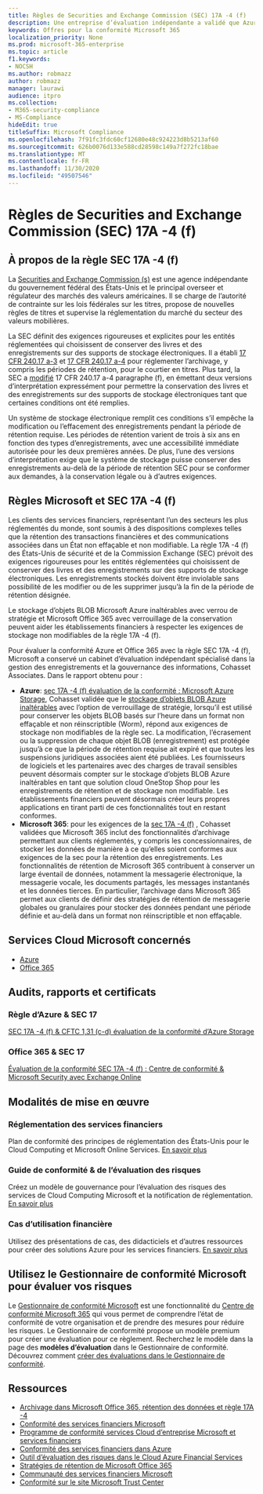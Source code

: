 ```yaml
---
title: Règles de Securities and Exchange Commission (SEC) 17A -4 (f)
description: Une entreprise d’évaluation indépendante a validé que Azure et Office 365 peuvent aider les entreprises financières à respecter la réglementation SEC 17A -4 (f) des enregistrements sur la rétention et le stockage non modifiable.
keywords: Offres pour la conformité Microsoft 365
localization_priority: None
ms.prod: microsoft-365-enterprise
ms.topic: article
f1.keywords:
- NOCSH
ms.author: robmazz
author: robmazz
manager: laurawi
audience: itpro
ms.collection:
- M365-security-compliance
- MS-Compliance
hideEdit: true
titleSuffix: Microsoft Compliance
ms.openlocfilehash: 7f91fc3fdc60cf12680e48c924223d8b5213af60
ms.sourcegitcommit: 626b0076d133e588cd28598c149a7f272fc18bae
ms.translationtype: MT
ms.contentlocale: fr-FR
ms.lasthandoff: 11/30/2020
ms.locfileid: "49507546"
---
```

# <a name="securities-and-exchange-commission-sec-rule-17a-4f-united-states"></a>Règles de Securities and Exchange Commission (SEC) 17A -4 (f)

## <a name="about-sec-rule-17a-4f"></a>À propos de la règle SEC 17A -4 (f)

La [Securities and Exchange Commission (s)](https://www.sec.gov/) est une agence indépendante du gouvernement fédéral des États-Unis et le principal overseer et régulateur des marchés des valeurs américaines. Il se charge de l’autorité de contrainte sur les lois fédérales sur les titres, propose de nouvelles règles de titres et supervise la réglementation du marché du secteur des valeurs mobilières.

La SEC définit des exigences rigoureuses et explicites pour les entités réglementées qui choisissent de conserver des livres et des enregistrements sur des supports de stockage électroniques. Il a établi [17 CFR 240.17 a-3](https://www.govinfo.gov/app/details/CFR-2012-title17-vol3/CFR-2012-title17-vol3-sec240-17a-3) et [17 CFR 240.17 a-4](https://www.ecfr.gov/cgi-bin/text-idx?mc=true&node=pt17.4.240&rgn=div5#se17.4.240_117a_64) pour réglementer l’archivage, y compris les périodes de rétention, pour le courtier en titres. Plus tard, la SEC a [modifié](https://www.sec.gov/rules/interp/34-47806.htm) 17 CFR 240.17 a-4 paragraphe (f), en émettant deux versions d’interprétation expressément pour permettre la conservation des livres et des enregistrements sur des supports de stockage électroniques tant que certaines conditions ont été remplies.

Un système de stockage électronique remplit ces conditions s’il empêche la modification ou l’effacement des enregistrements pendant la période de rétention requise. Les périodes de rétention varient de trois à six ans en fonction des types d’enregistrements, avec une accessibilité immédiate autorisée pour les deux premières années. De plus, l’une des versions d’interprétation exige que le système de stockage puisse conserver des enregistrements au-delà de la période de rétention SEC pour se conformer aux demandes, à la conservation légale ou à d’autres exigences.

## <a name="microsoft-and-sec-rule-17a-4f"></a>Règles Microsoft et SEC 17A -4 (f)

Les clients des services financiers, représentant l’un des secteurs les plus réglementés du monde, sont soumis à des dispositions complexes telles que la rétention des transactions financières et des communications associées dans un État non effaçable et non modifiable. La règle 17A -4 (f) des États-Unis de sécurité et de la Commission Exchange (SEC) prévoit des exigences rigoureuses pour les entités réglementées qui choisissent de conserver des livres et des enregistrements sur des supports de stockage électroniques. Les enregistrements stockés doivent être inviolable sans possibilité de les modifier ou de les supprimer jusqu’à la fin de la période de rétention désignée.

Le stockage d’objets BLOB Microsoft Azure inaltérables avec verrou de stratégie et Microsoft Office 365 avec verrouillage de la conservation peuvent aider les établissements financiers à respecter les exigences de stockage non modifiables de la règle 17A -4 (f).

Pour évaluer la conformité Azure et Office 365 avec la règle SEC 17A -4 (f), Microsoft a conservé un cabinet d’évaluation indépendant spécialisé dans la gestion des enregistrements et la gouvernance des informations, Cohasset Associates. Dans le rapport obtenu pour :

- **Azure**: [sec 17A -4 (f) évaluation de la conformité : Microsoft Azure Storage](https://servicetrust.microsoft.com/ViewPage/MSComplianceGuide?command=Download&downloadType=Document&downloadId=19b08fd4-d276-43e8-9461-715981d0ea20&docTab=4ce99610-c9c0-11e7-8c2c-f908a777fa4d_GRC_Assessment_Reports), Cohasset validée que le [stockage d’objets BLOB Azure inaltérables](https://docs.microsoft.com/azure/storage/blobs/storage-blob-immutable-storage) avec l’option de verrouillage de stratégie, lorsqu’il est utilisé pour conserver les objets BLOB basés sur l’heure dans un format non effaçable et non réinscriptible (Worm), répond aux exigences de stockage non modifiables de la règle sec. La modification, l’écrasement ou la suppression de chaque objet BLOB (enregistrement) est protégée jusqu’à ce que la période de rétention requise ait expiré et que toutes les suspensions juridiques associées aient été publiées. Les fournisseurs de logiciels et les partenaires avec des charges de travail sensibles peuvent désormais compter sur le stockage d’objets BLOB Azure inaltérables en tant que solution cloud OneStop Shop pour les enregistrements de rétention et de stockage non modifiable. Les établissements financiers peuvent désormais créer leurs propres applications en tirant parti de ces fonctionnalités tout en restant conformes.
- **Microsoft 365**: pour les exigences de la [sec 17A -4 (f)](https://docs.microsoft.com/microsoft-365/compliance/retention-regulatory-requirements#sec-17a-4f-finra-4511c-and-cftc-131c-d) , Cohasset validées que Microsoft 365 inclut des fonctionnalités d’archivage permettant aux clients réglementés, y compris les concessionnaires, de stocker les données de manière à ce qu’elles soient conformes aux exigences de la sec pour la rétention des enregistrements. Les fonctionnalités de rétention de Microsoft 365 contribuent à conserver un large éventail de données, notamment la messagerie électronique, la messagerie vocale, les documents partagés, les messages instantanés et les données tierces. En particulier, l’archivage dans Microsoft 365 permet aux clients de définir des stratégies de rétention de messagerie globales ou granulaires pour stocker des données pendant une période définie et au-delà dans un format non réinscriptible et non effaçable.

## <a name="microsoft-in-scope-cloud-services"></a>Services Cloud Microsoft concernés

- [Azure](https://gallery.technet.microsoft.com/Overview-of-Azure-c1be3942)
- [Office 365](https://aka.ms/Office365ComplianceOfferings)

## <a name="audits-reports-and-certificates"></a>Audits, rapports et certificats

### <a name="azure--sec-rule-17"></a>Règle d’Azure & SEC 17

[SEC 17A -4 (f) & CFTC 1,31 (c-d) évaluation de la conformité d’Azure Storage](https://servicetrust.microsoft.com/ViewPage/MSComplianceGuide?command=Download&downloadType=Document&downloadId=19b08fd4-d276-43e8-9461-715981d0ea20&docTab=4ce99610-c9c0-11e7-8c2c-f908a777fa4d_GRC_Assessment_Reports)

### <a name="office-365--sec-rule-17"></a>Office 365 & SEC 17

[Évaluation de la conformité SEC 17A -4 (f) : Centre de conformité & Microsoft Security avec Exchange Online](https://servicetrust.microsoft.com/ViewPage/TrustDocuments?command=Download&downloadType=Document&downloadId=9fa8349d-a0c9-47d9-93ad-472aa0fa44ec&docTab=6d000410-c9e9-11e7-9a91-892aae8839ad_FAQ_and_White_Papers)

## <a name="how-to-implement"></a>Modalités de mise en œuvre

### <a name="financial-services-regulation"></a>Réglementation des services financiers

Plan de conformité des principes de réglementation des États-Unis pour le Cloud Computing et Microsoft Online Services. [En savoir plus](https://servicetrust.microsoft.com/ViewPage/TrustDocuments?command=Download&downloadType=Document&downloadId=5b483567-00b0-4d86-96ae-ee887dadb61c&docTab=6d000410-c9e9-11e7-9a91-892aae8839ad_Compliance_Guides)

### <a name="risk-assessment--compliance-guide"></a>Guide de conformité & de l’évaluation des risques

Créez un modèle de gouvernance pour l’évaluation des risques des services de Cloud Computing Microsoft et la notification de réglementation. [En savoir plus](https://servicetrust.microsoft.com/ViewPage/TrustDocuments?command=Download&downloadType=Document&downloadId=edee9b14-3661-4a16-ba83-c35caf672bd7&docTab=6d000410-c9e9-11e7-9a91-892aae8839ad_FAQ_and_White_Papers)

### <a name="financial-use-cases"></a>Cas d’utilisation financière

Utilisez des présentations de cas, des didacticiels et d’autres ressources pour créer des solutions Azure pour les services financiers. [En savoir plus](https://docs.microsoft.com/azure/industry/financial/)

## <a name="use-microsoft-compliance-manager-to-assess-your-risk"></a>Utilisez le Gestionnaire de conformité Microsoft pour évaluer vos risques

Le [Gestionnaire de conformité Microsoft](https://docs.microsoft.com/microsoft-365/compliance/compliance-manager) est une fonctionnalité du [Centre de conformité Microsoft 365](https://docs.microsoft.com/microsoft-365/compliance/microsoft-365-compliance-center) qui vous permet de comprendre l’état de conformité de votre organisation et de prendre des mesures pour réduire les risques. Le Gestionnaire de conformité propose un modèle premium pour créer une évaluation pour ce règlement. Recherchez le modèle dans la page des **modèles d’évaluation** dans le Gestionnaire de conformité. Découvrez comment [créer des évaluations dans le Gestionnaire de conformité](https://docs.microsoft.com/microsoft-365/compliance/compliance-manager-assessments).

## <a name="resources"></a>Ressources

- [Archivage dans Microsoft Office 365, rétention des données et règle 17A -4](https://www.microsoft.com/microsoft-365/blog/2015/11/10/office-365-exchange-online-archiving-now-meets-sec-rule-17a-4-requirements/)
- [Conformité des services financiers Microsoft](https://download.microsoft.com/download/6/4/7/64707E3E-6D3E-45D0-8207-A0EA3201B4A6/Microsoft%20Cloud%20-%20Financial%20Services%20Compliance%20Program%20\(Print\).pdf)
- [Programme de conformité services Cloud d’entreprise Microsoft et services financiers](https://servicetrust.microsoft.com/viewpage/financialservicesoverview)
- [Conformité des services financiers dans Azure](https://azure.microsoft.com/resources/videos/azurecon-2015-financial-services-compliance-in-azure/)
- [Outil d’évaluation des risques dans le Cloud Azure Financial Services](https://servicetrust.microsoft.com/ViewPage/FFIECBlueprint?command=Download&downloadType=Document&downloadId=079a1973-711a-428f-9312-9ddd290cff7b&docTab=c726d5c0-2d1e-11e8-a485-57140ec19669_PaaS)
- [Stratégies de rétention de Microsoft Office 365](https://docs.microsoft.com/office365/securitycompliance/retention-policies)
- [Communauté des services financiers Microsoft](https://techcommunity.microsoft.com/t5/financial-services/ct-p/FinancialServices)
- [Conformité sur le site Microsoft Trust Center](https://www.microsoft.com/trust-center/compliance/compliance-overview)
